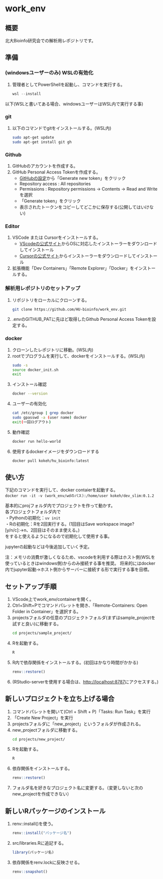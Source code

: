 # work_env

## 概要
北大Bioinfo研究会での解析用レポジトリです。

## 準備
### (windowsユーザーのみ) WSLの有効化
1. 管理者としてPowerShellを起動し、コマンドを実行する。
    ```PowerShell
    wsl --install
    ```
以下(WSLと書いてある場合、windowsユーザーはWSL内で実行する事)

### git
1. 以下のコマンドでgitをインストールする。(WSL内)
    ```bash
    sudo apt-get update
    sudo apt-get install git gh
    ```

### Github
1. GitHubのアカウントを作成する。
2. GitHub Personal Access Tokenを作成する。
    - [GitHubの設定](https://github.com/settings/tokens)から「Generate new token」をクリック
    - Repository access : All repositories
    - Permissions : Repository permissions -> Contents -> Read and Writeを選択
    - 「Generate token」をクリック
    - 表示されたトークンをコピーしてどこかに保存する(公開してはいけない)

### Editor
1. VSCode または Cursorをインストールする。
    - [VScodeの公式サイト](https://code.visualstudio.com/download)からOSに対応したインストーラーをダウンロードしてインストール
    - [Cursorの公式サイト](https://cursor.sh/)からインストーラーをダウンロードしてインストール
2. 拡張機能「Dev Containers」「Remote Explorer」「Docker」をインストールする。

### 解析用レポジトリのセットアップ
1. リポジトリをローカルにクローンする。
    ```bash
    git clone https://github.com/HU-bioinfo/work_env.git
    ```
2. .envのGITHUB_PATに先ほど取得したGithub Personal Access Tokenを設定する。

### docker
1. クローンしたレポジトリに移動。(WSL内)
2. rootでプログラムを実行して、dockerをインストールする。(WSL内)
    ```bash
    sudo -s
    source docker_init.sh
    exit
    ```
3. インストール確認
    ```bash
    docker --version
   ```
4. ユーザーの有効化
    ```bash
    cat /etc/group | grep docker
    sudo gpasswd -a (user name) docker
    exit(一回ログアウト)
    ```
5. 動作確認
    ```bash
    docker run hello-world
    ```
3. 使用するdockerイメージをダウンロードする
    ```bash
    docker pull kokeh/hu_bioinfo:latest
    ```

## 使い方
下記のコマンドを実行して、docker contaierを起動する。  
`docker run -it -v (work_env/wdのパス):/home/user kokeh/dev_slim:0.1.2`

基本的にprojフォルダ内でプロジェクトを作って動かす。  
各プロジェクトフォルダ内で  
・Pythonの初期化：`uv init`  
・Rの初期化：Rを2回実行する。(1回目はSave workspace image? [y/n/c]:→n、2回目はそのまま使える。)  
をすると使えるようになるので初期化して使用する事。  

jupyterの起動などは今後追加していく予定。  

注：メモリの消費が激しくなるため、vscodeを利用する際はホスト側(WSLを使っているときはwindows側)からのみ接続する事を推奨。
将来的にはdocker内でjupyter起動→ホスト側からサーバーに接続する形で実行する事を目標。



## セットアップ手順
1. VScode上でwork_env/containerを開く。
10. Ctrl+Shift+Pでコマンドパレットを開き、「Remote-Containers: Open Folder in Container」を選択する。
11. projectsフォルダの任意のプロジェクトフォルダ(まずはsample_projectを試すと良い)に移動する。
    ```bash
    cd projects/sample_project/
    ```
12. Rを起動する。
    ```bash
    R
    ```
13. R内で依存関係をインストールする。(初回はかなり時間がかかる)
    ```R
    renv::restore()
    ```
14. (RStudio-serverを使用する場合は、[http://localhost:8787](http://localhost:8787)にアクセスする。)


## 新しいプロジェクトを立ち上げる場合

1. コマンドパレットを開いて(Ctrl + Shift + P)「Tasks: Run Task」を実行
2. 「Create New Project」を実行
3. projectsフォルダに「new_project」というフォルダが作成される。
4. new_projectフォルダに移動する。
    ```bash
    cd projects/new_project/
    ```
5. Rを起動する。
    ```bash
    R
    ```
6. 依存関係をインストールする。
    ```R
    renv::restore()
    ```
7. フォルダ名を好きなプロジェクト名に変更する。（変更しないと次のnew_projectを作成できない）

## 新しいRパッケージのインストール

1. renv::install()を使う。
    ```R
    renv::install("パッケージ名")
    ```
2. src/libraries.Rに追記する。
    ```R
    library(パッケージ名)
    ```
3. 依存関係をrenv.lockに反映させる。
    ```R
    renv::snapshot()
    ```
